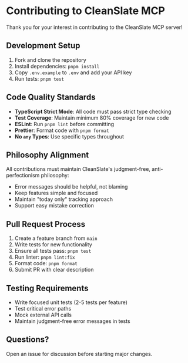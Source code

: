 # Contributing to CleanSlate MCP

Thank you for your interest in contributing to the CleanSlate MCP server!

## Development Setup

1. Fork and clone the repository
2. Install dependencies: `pnpm install`
3. Copy `.env.example` to `.env` and add your API key
4. Run tests: `pnpm test`

## Code Quality Standards

- **TypeScript Strict Mode**: All code must pass strict type checking
- **Test Coverage**: Maintain minimum 80% coverage for new code
- **ESLint**: Run `pnpm lint` before committing
- **Prettier**: Format code with `pnpm format`
- **No `any` Types**: Use specific types throughout

## Philosophy Alignment

All contributions must maintain CleanSlate's judgment-free, anti-perfectionism philosophy:

- Error messages should be helpful, not blaming
- Keep features simple and focused
- Maintain "today only" tracking approach
- Support easy mistake correction

## Pull Request Process

1. Create a feature branch from `main`
2. Write tests for new functionality
3. Ensure all tests pass: `pnpm test`
4. Run linter: `pnpm lint:fix`
5. Format code: `pnpm format`
6. Submit PR with clear description

## Testing Requirements

- Write focused unit tests (2-5 tests per feature)
- Test critical error paths
- Mock external API calls
- Maintain judgment-free error messages in tests

## Questions?

Open an issue for discussion before starting major changes.
